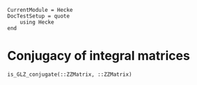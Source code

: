 ```@meta
CurrentModule = Hecke
DocTestSetup = quote
    using Hecke
end
```
# Conjugacy of integral matrices

```@docs
is_GLZ_conjugate(::ZZMatrix, ::ZZMatrix)
```
